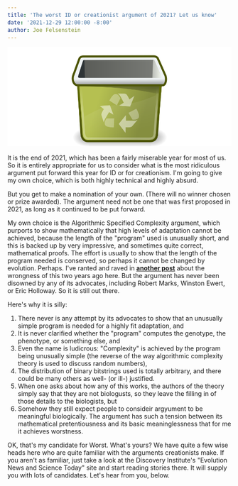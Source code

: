 ```yaml
---
title: 'The worst ID or creationist argument of 2021? Let us know'
date: '2021-12-29 12:00:00 -8:00'
author: Joe Felsenstein
---
```


![Old arguments never die; they just get recycled.  From Wikimedia.](/uploads/2021/400pxRecycleBin.png)

It is the end of 2021, which has been a fairly miserable year for most of us.  So it is entirely appropriate for us to consider what is the most ridiculous argument put forward this year for ID or for creationism.  I'm going to give my own choice, which is both highly technical and highly absurd.

But you get to make a nomination of your own. (There will no winner chosen or prize awarded).  The argument need not be one that was first proposed in 2021, as long as it continued to be put forward.

My own choice is the Algorithmic Specified Complexity argument, which purports to show mathematically that
high levels of adaptation cannot be achieved, because the length of the "program" used is unusually short, and
this is backed up by very impressive, and sometimes quite correct, mathematical proofs.  The effort is usually
to show that the length of the program needed is conserved, so perhaps it cannot be changed by evolution.  Perhaps.    I've ranted and
raved in [**another
post**](https://pandasthumb.org/archives/2019/12/Is-Algorithmic-Specified-Complexity-Useless-for-Analyzing-Evolution.html)
about the wrongness of this two years ago here.  But the argument has never been disowned by any of its
advocates, including Robert Marks, Winston Ewert, or Eric Holloway.  So it is still out there.

Here's why it is silly:
1. There never is any attempt by its advocates to show that an unusually simple program is needed for a highly fit
adaptation, and
2. It is never clarified whether the "program" computes the genotype, the phenotype, or something else, and
3. Even the name is ludicrous: "Complexity" is achieved by the program being unusually simple (the reverse of
the way algorithmic complexity theory is used to discuss random numbers),
4. The distribution of binary bitstrings used is totally arbitrary, and there could be many others as well- (or ill-)
justified.
5. When one asks about how any of this works, the authors of the theory simply say that they are not biologusts,
so they leave the filling in of those details to the biologists, but
6. Somehow they still expect people to consideir argyument to be meaningful biologically.
The argument has such a tension between its mathematical pretentiousness and its basic meaninglessness that
for me it achieves worstness.

OK, that's my candidate for Worst.  What's yours?  We have quite a few wise heads here who are quite familiar with the
arguments creationists make.  If you aren't as familiar, just take a look at the Discovery Institute's "Evolution
News and Science Today" site and start reading stories there.  It will supply
you with lots of candidates. Let's hear from you, below.
